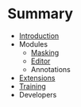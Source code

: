 # Summary

* [Introduction](README.md)
* Modules
   * [Masking](chapter1.md)
   * [Editor](modules/editor/README.md)
   * Annotations
* [Extensions](extensions/README.md)
* [Training](training/README.md)
* Developers

